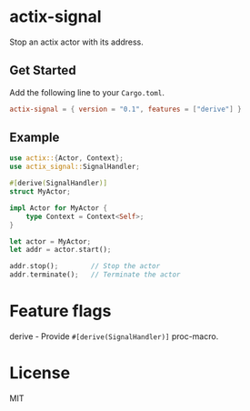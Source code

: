 # actix-signal

Stop an actix actor with its address.

## Get Started

Add the following line to your `Cargo.toml`.

```toml
actix-signal = { version = "0.1", features = ["derive"] }
```

## Example

```rust
use actix::{Actor, Context};
use actix_signal::SignalHandler;

#[derive(SignalHandler)]
struct MyActor;

impl Actor for MyActor {
    type Context = Context<Self>;
}

let actor = MyActor;
let addr = actor.start();

addr.stop();        // Stop the actor
addr.terminate();   // Terminate the actor
```

# Feature flags

derive - Provide `#[derive(SignalHandler)]` proc-macro.

# License

MIT